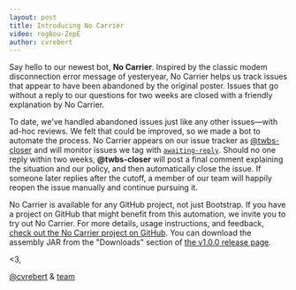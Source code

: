 ```yaml
---
layout: post
title: Introducing No Carrier
video: rog8ou-ZepE
author: cvrebert
---
```


Say hello to our newest bot, **No Carrier**. Inspired by the classic modem disconnection error message of yesteryear, No Carrier helps us track issues that appear to have been abandoned by the original poster. Issues that go without a reply to our questions for two weeks are closed with a friendly explanation by No Carrier.

To date, we've handled abandoned issues just like any other issues—with ad-hoc reviews. We felt that could be improved, so we made a bot to automate the process. No Carrier appears on our issue tracker as [@twbs-closer](https://github.com/twbs-closer?tab=activity) and will monitor issues we tag with [`awaiting-reply`](https://github.com/twbs/bootstrap/labels/awaiting%20reply). Should no one reply within two weeks, **@twbs-closer** will post a final comment explaining the situation and our policy, and then automatically close the issue. If someone later replies after the cutoff, a member of our team will happily reopen the issue manually and continue pursuing it.

No Carrier is available for any GitHub project, not just Bootstrap. If you have a project on GitHub that might benefit from this automation, we invite you to try out No Carrier. For more details, usage instructions, and feedback, [check out the No Carrier project on GitHub](https://github.com/twbs/no-carrier). You can download the assembly JAR from the "Downloads" section of [the v1.0.0 release page](https://github.com/twbs/no-carrier/releases/tag/v1.0.0).

<3,

[@cvrebert](https://github.com/cvrebert) & [team](https://github.com/twbs)
